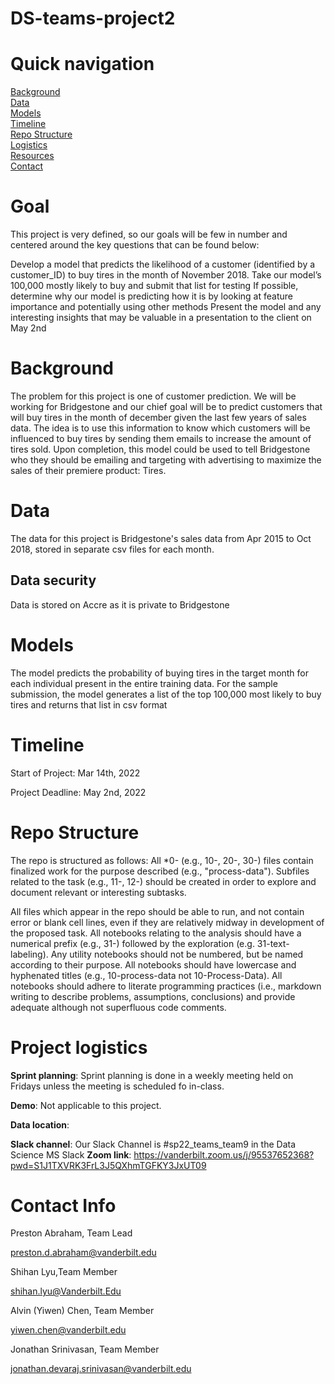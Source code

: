 # DS-teams-project2
# Quick navigation
[Background](#background)  
[Data](#data)  
[Models](#models)  
[Timeline](#timeline)  
[Repo Structure](#repo-structure)  
[Logistics](#project-logistics)  
[Resources](#resources)  
[Contact](#contact-info)  

# Goal

This project is very defined, so our goals will be few in number and centered around the key questions that can be found below:

Develop a model that predicts the likelihood of a customer (identified by a customer_ID) to buy tires in the month of November 2018.
Take our model’s 100,000 mostly likely to buy and submit that list for testing
If possible, determine why our model is predicting how it is by looking at feature importance and potentially using other methods
Present the model and any interesting insights that may be valuable in a presentation to the client on May 2nd


# Background  

The problem for this project is one of customer prediction. We will be working for Bridgestone and our chief goal will be to predict customers that will buy tires in the month of december given the last few years of sales data. The idea is to use this information to know which customers will be influenced to buy tires by sending them emails to increase the amount of tires sold. Upon completion, this model could be used to tell Bridgestone who they should be emailing and targeting with advertising to maximize the sales of their premiere product: Tires.

# Data

The data for this project is Bridgestone's sales data from Apr 2015 to Oct 2018, stored in separate csv files for each month.

## Data security

Data is stored on Accre as it is private to Bridgestone

# Models

The model predicts the probability of buying tires in the target month for each individual present in the entire training data. For the sample submission, the model generates a list of the top 100,000 most likely to buy tires and returns that list in csv format

# Timeline

Start of Project: Mar 14th, 2022

Project Deadline: May 2nd, 2022

# Repo Structure

The repo is structured as follows: All *0- (e.g., 10-, 20-, 30-) files contain finalized work for the purpose described (e.g., "process-data"). Subfiles related to the task (e.g., 11-, 12-) should be created in order to explore and document relevant or interesting subtasks.

All files which appear in the repo should be able to run, and not contain error or blank cell lines, even if they are relatively midway in development of the proposed task. All notebooks relating to the analysis should have a numerical prefix (e.g., 31-) followed by the exploration (e.g. 31-text-labeling). Any utility notebooks should not be numbered, but be named according to their purpose. All notebooks should have lowercase and hyphenated titles (e.g., 10-process-data not 10-Process-Data). All notebooks should adhere to literate programming practices (i.e., markdown writing to describe problems, assumptions, conclusions) and provide adequate although not superfluous code comments.

# Project logistics

**Sprint planning**:  Sprint planning is done in a weekly meeting held on Fridays unless the meeting is scheduled fo in-class.

**Demo**:  Not applicable to this project.

**Data location**: 

**Slack channel**:  Our Slack Channel is #sp22_teams_team9 in the Data Science MS Slack
**Zoom link**:  https://vanderbilt.zoom.us/j/95537652368?pwd=S1J1TXVRK3FrL3J5QXhmTGFKY3JxUT09



# Contact Info

Preston Abraham, Team Lead

preston.d.abraham@vanderbilt.edu


Shihan Lyu,Team Member

shihan.lyu@Vanderbilt.Edu


Alvin (Yiwen) Chen, Team Member

yiwen.chen@vanderbilt.edu


Jonathan Srinivasan, Team Member                       

jonathan.devaraj.srinivasan@vanderbilt.edu            
